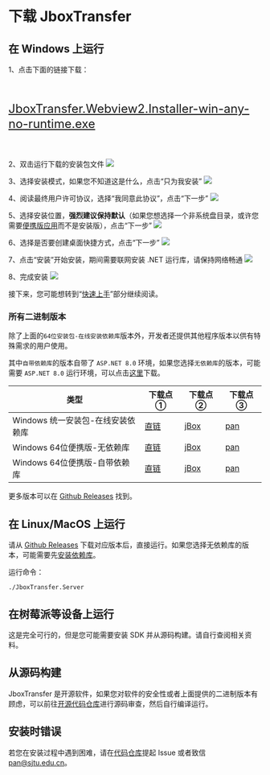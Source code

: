 # 下载 JboxTransfer
## 在 Windows 上运行
1、点击下面的链接下载：
<div class="tip custom-block" style="padding-top: 16px; padding-bottom: 16px;font-size: 24px; line-height: 30px">

[JboxTransfer.Webview2.Installer-win-any-no-runtime.exe](https://pan.sjtu.edu.cn/jboxtransfer/bin/JboxTransfer.Webview2.Installer-win-any-no-runtime.exe)
</div>

2、双击运行下载的安装包文件
![](https://s2.loli.net/2025/02/21/M8sHUjmAFpkJKau.png)

3、选择安装模式，如果您不知道这是什么，点击“只为我安装”
![](https://s2.loli.net/2025/02/21/8BmW9ANDrpnqyZT.png)

4、阅读最终用户许可协议，选择“我同意此协议”，点击“下一步”
![](https://s2.loli.net/2025/02/21/UfAJvDK6zYi3Xeu.png)

5、选择安装位置，**强烈建议保持默认**（如果您想选择一个非系统盘目录，或许您需要[便携版应用](#所有二进制版本)而不是安装版），点击“下一步”
![](https://s2.loli.net/2025/02/21/qIoOEdN8gabQlmn.png)

6、选择是否要创建桌面快捷方式，点击“下一步”
![](https://s2.loli.net/2025/02/21/L1EXJUp6I52SdqP.png)

7、点击“安装”开始安装，期间需要联网安装 .NET 运行库，请保持网络畅通
![](https://s2.loli.net/2025/02/21/nlhuFWVYZqybaT3.png)

8、完成安装
![](https://s2.loli.net/2025/02/21/EmBtOvrPkM8XuYe.png)

接下来，您可能想转到“[快速上手](./quickstart)”部分继续阅读。


### 所有二进制版本
除了上面的`64位安装包-在线安装依赖库`版本外，开发者还提供其他程序版本以供有特殊需求的用户使用。

其中`自带依赖库`的版本自带了 `ASP.NET 8.0` 环境，如果您选择`无依赖库`的版本，可能需要 `ASP.NET 8.0` 运行环境，可以点击[这里](https://dotnet.microsoft.com/zh-cn/download/dotnet/thank-you/runtime-aspnetcore-8.0.13-windows-x64-installer)下载。

|类型|下载点①|下载点②|下载点③|
|---|---|---|---|
|Windows 统一安装包-在线安装依赖库|[直链](https://pan.sjtu.edu.cn/jboxtransfer/bin/JboxTransfer.Webview2.Installer-win-any-no-runtime.exe)|[jBox](https://jbox.sjtu.edu.cn/l/4HHIxJ)|[pan](#)|
|Windows 64位便携版-无依赖库|[直链](https://pan.sjtu.edu.cn/jboxtransfer/bin/JboxTransfer.Server-win-x64-no-runtime.zip)|[jBox](https://jbox.sjtu.edu.cn/l/H1DdL9)|[pan](#)|
|Windows 64位便携版-自带依赖库|[直链](https://pan.sjtu.edu.cn/jboxtransfer/bin/JboxTransfer.Server-win-x64-with-runtime.zip)|[jBox](https://jbox.sjtu.edu.cn/l/UHomt7)|[pan](#)|

更多版本可以在 [Github Releases](https://github.com/1357310795/JboxTransfer) 找到。

## 在 Linux/MacOS 上运行
请从 [Github Releases](https://github.com/1357310795/JboxTransfer) 下载对应版本后，直接运行。如果您选择无依赖库的版本，可能需要先[安装依赖库](https://dotnet.microsoft.com/zh-cn/download/dotnet/8.0)。

运行命令：
```
./JboxTransfer.Server
```

## 在树莓派等设备上运行
这是完全可行的，但是您可能需要安装 SDK 并从源码构建。请自行查阅相关资料。

## 从源码构建
JboxTransfer 是开源软件，如果您对软件的安全性或者上面提供的二进制版本有顾虑，可以前往[开源代码仓库](https://github.com/1357310795/JboxTransfer)进行源码审查，然后自行编译运行。

## 安装时错误
若您在安装过程中遇到困难，请在[代码仓库](https://github.com/1357310795/JboxTransfer)提起 Issue 或者致信 pan@sjtu.edu.cn。